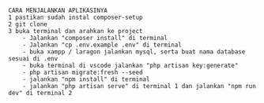     CARA MENJALANKAN APLIKASINYA
    1 pastikan sudah instal composer-setup
    2 git clone
    3 buka terminal dan arahkan ke project
        - Jalankan "composer install" di terminal
        - Jalankan "cp .env.example .env" di terminal
        - buka xampp / laragon jalankan mysql, serta buat nama database sesuai di .env
        - buka terminal di vscode jalankan "php artisan key:generate"
        - php artisan migrate:fresh --seed
        - jalankan "npm install" di terminal
        - jalankan "php artisan serve" di terminal 1 dan jalankan "npm run dev" di terminal 2

